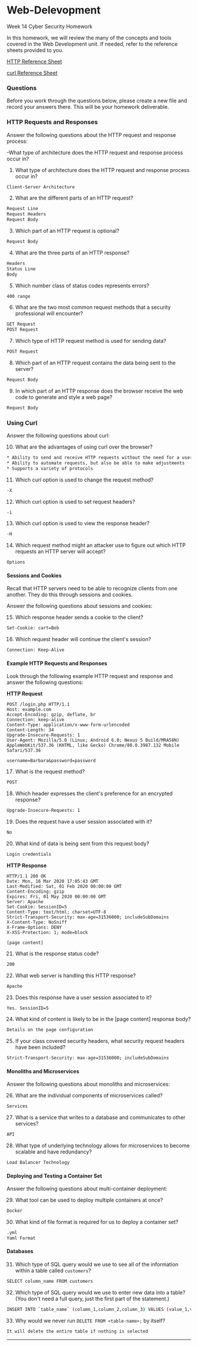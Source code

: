 # Web-Delevopment
Week 14 Cyber Security Homework


In this homework, we will review the many of the concepts and tools covered in the Web Development unit. If needed, refer to the  reference sheets provided to you.

[HTTP Reference Sheet](https://github.com/kryshael/Week-14-Homework/blob/main/Reference/HTTP_Reference.md)

[curl Reference Sheet](https://github.com/kryshael/Week-14-Homework/blob/main/Reference/cURL_Reference.md)


 ### Questions
 
Before you work through the questions below, please create a new file and record your answers there. This will be your homework deliverable.

 ### HTTP Requests and Responses

Answer the following questions about the HTTP request and response process:

-What type of architecture does the HTTP request and response process occur in?

1. What type of architecture does the HTTP request and response process occur in?

```bash
Client-Server Architecture
```

2. What are the different parts of an HTTP request?

```bash
Request Line
Request Headers
Request Body
```

3. Which part of an HTTP request is optional?
```bash
Request Body
```

4. What are the three parts of an HTTP response?
```bash
Headers
Status Line
Body
```

5. Which number class of status codes represents errors?
```bash
400 range
```

6. What are the two most common request methods that a security professional will encounter?
```bash
GET Request
POST Request
```
7. Which type of HTTP request method is used for sending data?
```bash
POST Request
```

8. Which part of an HTTP request contains the data being sent to the server?
```bash
Request Body
```

9. In which part of an HTTP response does the browser receive the web code to generate and style a web page?
```bash
Request Body
```
 
  ### Using Curl
 
 Answer the following questions about curl:
 
10. What are the advantages of using curl over the browser?
```bash
* Ability to send and receive HTTP requests without the need for a user interface
* Ability to automate requests, but also be able to make adjustments
* Supports a variety of protocols
```
11. Which curl option is used to change the request method?
 ```bash
-X
```
12. Which curl option is used to set request headers?
 ```bash
-i
```
13. Which curl option is used to view the response header?
```bash
-H
```
14. Which request method might an attacker use to figure out which HTTP requests an HTTP server will accept?
```bash
Options
```
#### Sessions and Cookies

Recall that HTTP servers need to be able to recognize clients from one another. They do this through sessions and cookies.

Answer the following questions about sessions and cookies:

15. Which response header sends a cookie to the client?

  ```bash
Set-Cookie: cart=Bob
```

16. Which request header will continue the client's session?

```bash
Connection: Keep-Alive
```

#### Example HTTP Requests and Responses

Look through the following example HTTP request and response and answer the following questions:

**HTTP Request**

```HTTP
POST /login.php HTTP/1.1
Host: example.com
Accept-Encoding: gzip, deflate, br
Connection: keep-alive
Content-Type: application/x-www-form-urlencoded
Content-Length: 34
Upgrade-Insecure-Requests: 1
User-Agent: Mozilla/5.0 (Linux; Android 6.0; Nexus 5 Build/MRA58N) AppleWebKit/537.36 (KHTML, like Gecko) Chrome/80.0.3987.132 Mobile Safari/537.36

username=Barbara&password=password
```

17. What is the request method?
```bash
POST
```
18. Which header expresses the client's preference for an encrypted response?
```bash
Upgrade-Insecure-Requests: 1
```
19. Does the request have a user session associated with it?
```bash
No
```
20. What kind of data is being sent from this request body?
```bash
Login credentials
```
**HTTP Response**

```HTTP
HTTP/1.1 200 OK
Date: Mon, 16 Mar 2020 17:05:43 GMT
Last-Modified: Sat, 01 Feb 2020 00:00:00 GMT
Content-Encoding: gzip
Expires: Fri, 01 May 2020 00:00:00 GMT
Server: Apache
Set-Cookie: SessionID=5
Content-Type: text/html; charset=UTF-8
Strict-Transport-Security: max-age=31536000; includeSubDomains
X-Content-Type: NoSniff
X-Frame-Options: DENY
X-XSS-Protection: 1; mode=block

[page content]
```

21. What is the response status code?
```bash
200
```
22. What web server is handling this HTTP response?
```bash
Apache
```
23. Does this response have a user session associated to it?
```bash
Yes. SessionID=5
```
24. What kind of content is likely to be in the [page content] response body?
```bash
Details on the page configuration
```
25. If your class covered security headers, what security request headers have been included?
```bash
Strict-Transport-Security: max-age=31536000; includeSubDomains
```
#### Monoliths and Microservices

Answer the following questions about monoliths and microservices:

26. What are the individual components of microservices called?
```bash
Services
```
27. What is a service that writes to a database and communicates to other services?
```bash
API
```
28. What type of underlying technology allows for microservices to become scalable and have redundancy?
```bash
Load Balancer Technology
```
#### Deploying and Testing a Container Set

Answer the following questions about multi-container deployment:

29. What tool can be used to deploy multiple containers at once?
```bash
Docker
```
30. What kind of file format is required for us to deploy a container set?
```bash
.yml
Yaml Format
```
#### Databases

31. Which type of SQL query would we use to see all of the information within a table called `customers`?
```bash
SELECT column_name FROM customers
```
32. Which type of SQL query would we use to enter new data into a table? (You don't need a full query, just the first part of the statement.)
```bash
INSERT INTO `table_name` (column_1,column_2,column_3) VALUES (value_1,value_2,value_3)
```
33. Why would we never run `DELETE FROM <table-name>;` by itself?
```bash
It will delete the entire table if nothing is selected
```
---

